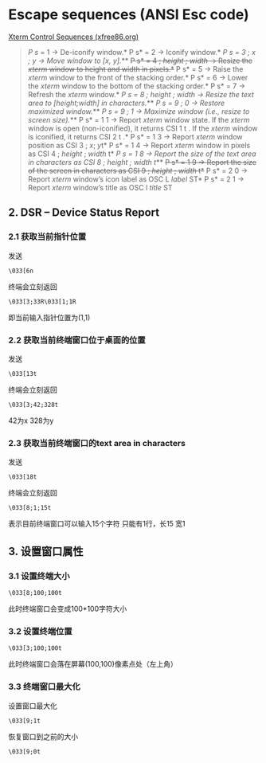 # Escape sequences (ANSI Esc code)

[Xterm Control Sequences (xfree86.org)](https://www.xfree86.org/current/ctlseqs.html)

> *P s* = 1 → De-iconify window.*
> P s* = 2 → Iconify window.*
> **P s* = 3 ; *x ; y* → Move window to [x, y].***
> ~~P s* = 4 ; *height ; width* → Resize the *xterm* window to height and width in pixels.*~~
> P s* = 5 → Raise the *xterm* window to the front of the stacking order.*
> P s* = 6 → Lower the *xterm* window to the bottom of the stacking order.*
> P s* = 7 → Refresh the *xterm* window.*
> **P s* = 8 ; *height ; width* → Resize the text area to [height;width] in characters.***
> **P s* = 9 ; 0 → Restore maximized window.***
> **P s* = 9 ; 1 → Maximize window (i.e., resize to screen size).***
> P s* = 1 1 → Report *xterm* window state. If the *xterm* window is open (non-iconified), it returns CSI 1 t . If the *xterm* window is iconified, it returns CSI 2 t .*
> P s* = 1 3 → Report *xterm* window position as CSI 3 ; *x*; *y*t*
> P s* = 1 4 → Report *xterm* window in pixels as CSI 4 ; *height* ; *width* t*
> **P s* = 1 8 → Report the size of the text area in characters as CSI 8 ; *height* ; *width* t***
> ~~P s* = 1 9 → Report the size of the screen in characters as CSI 9 ; *height* ; *width* t*~~
> P s* = 2 0 → Report *xterm* window’s icon label as OSC L *label* ST*
> P s* = 2 1 → Report *xterm* window’s title as OSC l *title* ST



## 2. DSR – Device Status Report

### 2.1 获取当前指针位置

发送

```
\033[6n
```

终端会立刻返回

```
\033[3;33R\033[1;1R
```

即当前输入指针位置为(1,1)



### 2.2 获取当前终端窗口位于桌面的位置

发送

```
\033[13t
```

终端会立刻返回

```
\033[3;42;328t
```

42为x 328为y



### 2.3 获取当前终端窗口的text area in characters

发送

```
\033[18t
```

终端会立刻返回

```
\033[8;1;15t
```

表示目前终端窗口可以输入15个字符 只能有1行，长15 宽1



## 3. 设置窗口属性



### 3.1 设置终端大小

```
\033[8;100;100t
```

此时终端窗口会变成100*100字符大小



### 3.2 设置终端位置

```
\033[3;100;100t
```

此时终端窗口会落在屏幕(100,100)像素点处（左上角）



### 3.3 终端窗口最大化

设置窗口最大化

```
\033[9;1t
```

恢复窗口到之前的大小

```
\033[9;0t
```

